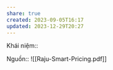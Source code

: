 ```yaml
---
share: true
created: 2023-09-05T16:17
updated: 2023-12-29T20:27
---
```

Khái niệm:: 

Nguồn:: ![[Raju-Smart-Pricing.pdf]]